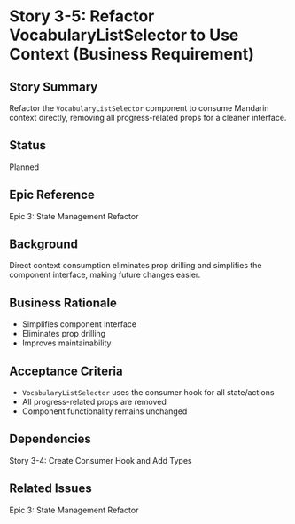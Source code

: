 # Story 3-5: Refactor VocabularyListSelector to Use Context (Business Requirement)

## Story Summary

Refactor the `VocabularyListSelector` component to consume Mandarin context directly, removing all progress-related props for a cleaner interface.

## Status

Planned

## Epic Reference

Epic 3: State Management Refactor

## Background

Direct context consumption eliminates prop drilling and simplifies the component interface, making future changes easier.

## Business Rationale

- Simplifies component interface
- Eliminates prop drilling
- Improves maintainability

## Acceptance Criteria

- `VocabularyListSelector` uses the consumer hook for all state/actions
- All progress-related props are removed
- Component functionality remains unchanged

## Dependencies

Story 3-4: Create Consumer Hook and Add Types

## Related Issues

Epic 3: State Management Refactor
